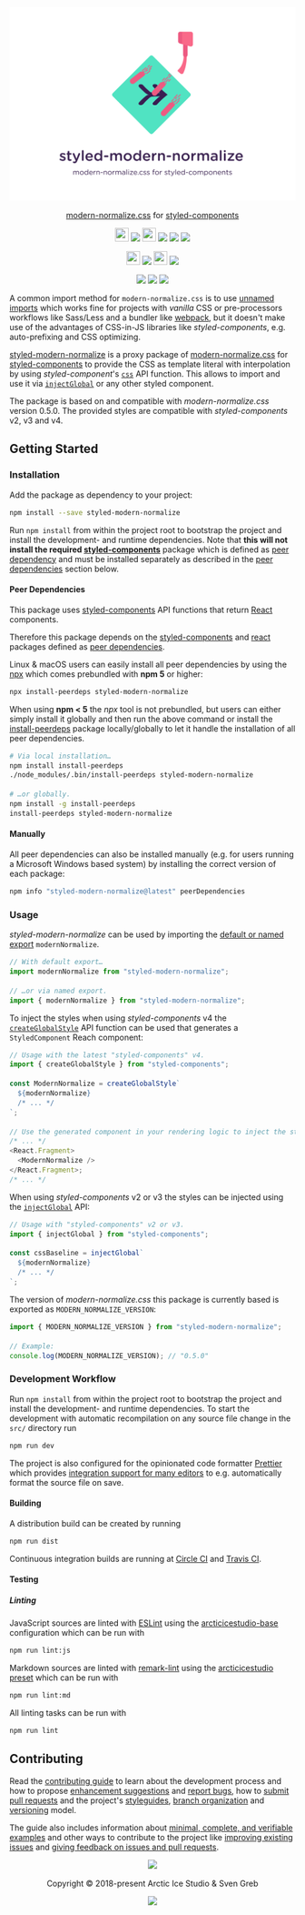 <p align="center"><img src="https://raw.githubusercontent.com/arcticicestudio/styled-modern-normalize/develop/assets/banner.svg?sanitize=true"/></p>

<p align="center"><a href="https://github.com/sindresorhus/modern-normalize">modern-normalize.css</a> for <a href="https://www.styled-components.com">styled-components</a></p>

<p align="center"><img src="https://assets-cdn.github.com/favicon.ico" width=24 height=24/> <a href="https://github.com/arcticicestudio/styled-modern-normalize/releases/latest"><img src="https://img.shields.io/github/release/arcticicestudio/styled-modern-normalize.svg?style=flat-square"/></a> <img src="https://www.npmjs.com/static/images/touch-icons/favicon-32x32.png" width=24 height=24/> <a href="https://www.npmjs.com/package/styled-modern-normalize"><img src="https://img.shields.io/npm/v/styled-modern-normalize.svg?style=flat-square"/></a> <a href="https://www.npmjs.com/package/styled-modern-normalize"><img src="https://img.shields.io/npm/dt/styled-modern-normalize.svg?style=flat-square"/></a> <a href="https://www.npmjs.com/package/styled-modern-normalize"><img src="https://img.shields.io/npm/dm/styled-modern-normalize.svg?style=flat-square"/></a></p>

<p align="center"><img src="https://circleci.com/favicon.ico" width=24 height=24/> <a href="https://circleci.com/gh/arcticicestudio/styled-modern-normalize"><img src="https://img.shields.io/circleci/project/github/arcticicestudio/styled-modern-normalize/develop.svg?style=flat-square"/></a> <img src="https://cdn.travis-ci.org/images/favicon-c566132d45ab1a9bcae64d8d90e4378a.svg" width=24 height=24/> <a href="https://travis-ci.org/arcticicestudio/styled-modern-normalize"><img src="https://img.shields.io/travis/arcticicestudio/styled-modern-normalize/develop.svg?style=flat-square"/></a></p>

<p align="center"><a href="https://github.com/arcticicestudio/styled-modern-normalize/blob/develop/CHANGELOG.md#010"><img src="https://img.shields.io/badge/Changelog-0.1.0-5E81AC.svg?style=flat-square"/></a> <a href="https://github.com/arcticicestudio/styleguide-javascript"><img src="https://img.shields.io/badge/modern--normalize.css-0.5.0-5E81AC.svg?style=flat-square"/></a> <a href="https://www.styled-components.com"><img src="https://img.shields.io/badge/styled--components-v2_%7C%7C_v3_%7C%7C_v4-5E81AC.svg?style=flat-square"/></a></p>

A common import method for `modern-normalize.css` is to use [unnamed imports][mdn-import] which works fine for projects with _vanilla_ CSS or pre-processors workflows like Sass/Less and a bundler like [webpack][], but it doesn't make use of the advantages of CSS-in-JS libraries like _styled-components_, e.g. auto-prefixing and CSS optimizing.

[styled-modern-normalize][npm-styled-modern-normalize] is a proxy package of [modern-normalize.css][npm-modern-normalize] for [styled-components][] to provide the CSS as template literal with interpolation by using _styled-component_'s [`css`][sc-doc-api-css] API function. This allows to import and use it via [`injectGlobal`][sc-doc-api-injectglobal] or any other styled component.

The package is based on and compatible with _modern-normalize.css_ version 0.5.0. The provided styles are compatible with _styled-components_ v2, v3 and v4.

## Getting Started

### Installation

Add the package as dependency to your project:

```sh
npm install --save styled-modern-normalize
```

Run `npm install` from within the project root to bootstrap the project and install the development- and runtime dependencies. Note that **this will not install the required [styled-components][npm-styled-components]** package which is defined as [peer dependency][nodejs-blog-peerdeps] and must be installed separately as described in the [peer dependencies](#peer-dependencies) section below.

#### Peer Dependencies

This package uses [styled-components][npm-styled-components] API functions that return [React][] components.

Therefore this package depends on the [styled-components][npm-styled-components] and [react][npm-react] packages defined as [peer dependencies][nodejs-blog-peerdeps].

Linux & macOS users can easily install all peer dependencies by using the [npx][npm-npx] which comes prebundled with **npm 5** or higher:

```sh
npx install-peerdeps styled-modern-normalize
```

When using **npm < 5** the _npx_ tool is not prebundled, but users can either simply install it globally and then run the above command or install the [install-peerdeps][npm-install-peerdeps] package locally/globally to let it handle the installation of all peer dependencies.

```sh
# Via local installation…
npm install install-peerdeps
./node_modules/.bin/install-peerdeps styled-modern-normalize

# …or globally.
npm install -g install-peerdeps
install-peerdeps styled-modern-normalize
```

#### Manually

All peer dependencies can also be installed manually (e.g. for users running a Microsoft Windows based system) by installing the correct version of each package:

```sh
npm info "styled-modern-normalize@latest" peerDependencies
```

### Usage

_styled-modern-normalize_ can be used by importing the [default or named export][mdn-export] `modernNormalize`.

```js
// With default export…
import modernNormalize from "styled-modern-normalize";

// …or via named export.
import { modernNormalize } from "styled-modern-normalize";
```

To inject the styles when using _styled-components_ v4 the [`createGlobalStyle`][sc-doc-api-createglobalstyle] API function can be used that generates a `StyledComponent` Reach component:

```js
// Usage with the latest "styled-components" v4.
import { createGlobalStyle } from "styled-components";

const ModernNormalize = createGlobalStyle`
  ${modernNormalize}
  /* ... */
`;

// Use the generated component in your rendering logic to inject the styles.
/* ... */
<React.Fragment>
  <ModernNormalize />
</React.Fragment>;
/* ... */
```

When using _styled-components_ v2 or v3 the styles can be injected using the [`injectGlobal`][sc-doc-api-injectglobal] API:

```js
// Usage with "styled-components" v2 or v3.
import { injectGlobal } from "styled-components";

const cssBaseline = injectGlobal`
  ${modernNormalize}
  /* ... */
`;
```

The version of _modern-normalize.css_ this package is currently based is exported as `MODERN_NORMALIZE_VERSION`:

```js
import { MODERN_NORMALIZE_VERSION } from "styled-modern-normalize";

// Example:
console.log(MODERN_NORMALIZE_VERSION); // "0.5.0"
```

### Development Workflow

Run `npm install` from within the project root to bootstrap the project and install the development- and runtime dependencies. To start the development with automatic recompilation on any source file change in the `src/` directory run

```sh
npm run dev
```

The project is also configured for the opinionated code formatter [Prettier][] which provides [integration support for many editors][prettier-doc-editors] to e.g. automatically format the source file on save.

#### Building

A distribution build can be created by running

```sh
npm run dist
```

Continuous integration builds are running at [Circle CI][circle-ci] and [Travis CI][travis-ci].

#### Testing

##### Linting

JavaScript sources are linted with [ESLint][] using the [arcticicestudio-base][npm-eslint-config-arcticicestudio-base] configuration which can be run with

```sh
npm run lint:js
```

Markdown sources are linted with [remark-lint][npm-remark-lint] using the [arcticicestudio preset][npm-remark-preset-lint-arcticicestudio] which can be run with

```sh
npm run lint:md
```

All linting tasks can be run with

```sh
npm run lint
```

## Contributing

Read the [contributing guide][gh-contrib] to learn about the development process and how to propose [enhancement suggestions][gh-contrib-enhancements] and [report bugs][gh-contrib-bug-reports], how to [submit pull requests][gh-contrib-pr] and the project's [styleguides][gh-contrib-styleguides], [branch organization][gh-contrib-branch-org] and [versioning][gh-contrib-versioning] model.

The guide also includes information about [minimal, complete, and verifiable examples][gh-contrib-mcve] and other ways to contribute to the project like [improving existing issues][gh-contrib-improve-issues] and [giving feedback on issues and pull requests][gh-contrib-feedback].

<p align="center"><img src="https://raw.githubusercontent.com/arcticicestudio/nord/develop/assets/banner-footer-mountains.svg?sanitize=true" /></p>

<p align="center">Copyright &copy; 2018-present Arctic Ice Studio & Sven Greb</p>

<p align="center"><a href="https://github.com/arcticicestudio/styled-modern-normalize/blob/develop/LICENSE.md"><img src="https://img.shields.io/badge/License-MIT-5E81AC.svg?style=flat-square"/></a></p>

[circle-ci]: https://circleci.com/gh/arcticicestudio/styled-modern-normalize
[eslint]: https://eslint.org
[gh-contrib]: https://github.com/arcticicestudio/styled-modern-normalize/blob/develop/CONTRIBUTING.md
[gh-contrib-branch-org]: https://github.com/arcticicestudio/styled-modern-normalize/blob/develop/CONTRIBUTING.md#branch-organization
[gh-contrib-bug-reports]: https://github.com/arcticicestudio/styled-modern-normalize/blob/develop/CONTRIBUTING.md#bug-reports
[gh-contrib-enhancements]: https://github.com/arcticicestudio/styled-modern-normalize/blob/develop/CONTRIBUTING.md#enhancement-suggestions
[gh-contrib-feedback]: https://github.com/arcticicestudio/styled-modern-normalize/blob/develop/CONTRIBUTING.md#give-feedback-on-issues-and-pull-requests
[gh-contrib-improve-issues]: https://github.com/arcticicestudio/styled-modern-normalize/blob/develop/CONTRIBUTING.md#improve-issues
[gh-contrib-mcve]: https://github.com/arcticicestudio/styled-modern-normalize/blob/develop/CONTRIBUTING.md#mcve
[gh-contrib-pr]: https://github.com/arcticicestudio/styled-modern-normalize/blob/develop/CONTRIBUTING.md#pull-requests
[gh-contrib-styleguides]: https://github.com/arcticicestudio/styled-modern-normalize/blob/develop/CONTRIBUTING.md#styleguides
[gh-contrib-versioning]: https://github.com/arcticicestudio/styled-modern-normalize/blob/develop/CONTRIBUTING.md#versioning
[mdn-export]: https://developer.mozilla.org/en-US/docs/web/javascript/reference/statements/export
[mdn-import]: https://developer.mozilla.org/en-US/docs/Web/JavaScript/Reference/Statements/import
[nodejs-blog-peerdeps]: https://nodejs.org/en/blog/npm/peer-dependencies
[npm-eslint-config-arcticicestudio-base]: https://www.npmjs.com/package/eslint-config-arcticicestudio-base
[npm-install-peerdeps]: https://www.npmjs.com/package/install-peerdeps
[npm-modern-normalize]: https://www.npmjs.com/package/modern-normalize
[npm-npx]: https://www.npmjs.com/package/npx
[npm-react]: https://www.npmjs.com/package/react
[npm-remark-lint]: https://www.npmjs.com/package/remark-lint
[npm-remark-preset-lint-arcticicestudio]: https://www.npmjs.com/package/remark-preset-lint-arcticicestudio
[npm-styled-components]: https://www.npmjs.com/package/styled-components
[npm-styled-modern-normalize]: https://www.npmjs.com/package/styled-modern-normalize
[prettier]: https://prettier.io/docs/en/editors
[prettier-doc-editors]: https://prettier.io/docs/en/editors
[react]: https://reactjs.org
[sc-doc-api-createglobalstyle]: https://www.styled-components.com/docs/api#createglobalstyle
[sc-doc-api-css]: https://www.styled-components.com/docs/api#css
[sc-doc-api-injectglobal]: https://www.styled-components.com/docs/api#injectglobal
[styled-components]: https://www.styled-components.com
[travis-ci]: https://travis-ci.org/arcticicestudio/styled-modern-normalize
[webpack]: https://webpack.js.org
